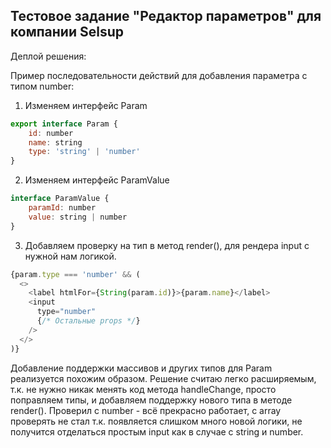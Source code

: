 ## Тестовое задание "Редактор параметров" для компании Selsup

Деплой решения: 

Пример последовательности действий для добавления параметра с типом number:<br>
1. Изменяем интерфейс Param
```javascript
export interface Param {
	id: number
	name: string
	type: 'string' | 'number'
}
```
2. Изменяем интерфейс ParamValue
```javascript
interface ParamValue {
	paramId: number
	value: string | number
}
```
3. Добавляем проверку на тип в метод render(), для рендера input с нужной нам логикой.
```javascript
{param.type === 'number' && (
  <>
    <label htmlFor={String(param.id)}>{param.name}</label>
    <input
      type="number"
      {/* Остальные props */}
    />
  </>
)}
```

Добавление поддержки массивов и других типов для Param реализуется похожим образом.
Решение считаю легко расширяемым, т.к. не нужно никак менять код метода handleChange, просто поправляем типы, и добавляем поддержку нового типа в методе render().
Проверил с number - всё прекрасно работает, с array проверять не стал т.к. появляется слишком много новой логики, не получится отделаться простым input как в случае с string и number.



